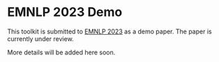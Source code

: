 # EMNLP 2023 Demo

This toolkit is submitted to [EMNLP 2023](https://2023.emnlp.org) as a demo paper. The paper is currently under review.

More details will be added here soon.
